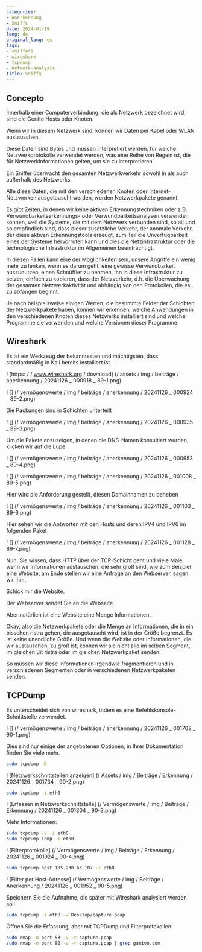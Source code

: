 ```yaml
---
categories:
- Anerkennung
- Sniffs
date: 2024-01-19
lang: de
original_lang: es
tags:
- sniffers
- wireshark
- tcpdump
- network-analysis
title: Sniffs
---
```


## Concepto

Innerhalb einer Computerverbindung, die als Netzwerk bezeichnet wird, sind die Geräte Hosts oder Knoten.

Wenn wir in diesem Netzwerk sind, können wir Daten per Kabel oder WLAN austauschen.

Diese Daten sind Bytes und müssen interpretiert werden, für welche Netzwerkprotokolle verwendet werden, was eine Reihe von Regeln ist, die für Netzwerkinformationen gelten, um sie zu interpretieren.

Ein Sniffer überwacht den gesamten Netzwerkverkehr sowohl in als auch außerhalb des Netzwerks.

Alle diese Daten, die mit den verschiedenen Knoten oder Internet-Netzwerken ausgetauscht werden, werden Netzwerkpakete genannt.

Es gibt Zeiten, in denen wir keine aktiven Erkennungstechniken oder z.B. Verwundbarkeitserkennungs- oder Verwundbarkeitsanalysen verwenden können, weil die Systeme, die mit dem Netzwerk verbunden sind, so alt und so empfindlich sind, dass dieser zusätzliche Verkehr, der anomale Verkehr, der diese aktiven Erkennungstools erzeugt, zum Teil die Unverfügbarkeit eines der Systeme hervorrufen kann und dies die Netzinfrastruktur oder die technologische Infrastruktur im Allgemeinen beeinträchtigt.

In diesen Fällen kann eine der Möglichkeiten sein, unsere Angriffe ein wenig mehr zu lenken, wenn es darum geht, eine gewisse Verwundbarkeit auszunutzen, einen Schnüffler zu nehmen, ihn in diese Infrastruktur zu setzen, einfach zu kopieren, dass der Netzverkehr, d.h. die Überwachung der gesamten Netzwerkaktivität und abhängig von den Protokollen, die es zu abfangen beginnt.

Je nach beispielsweise einigen Werten, die bestimmte Felder der Schichten der Netzwerkpakete haben, können wir erkennen, welche Anwendungen in den verschiedenen Knoten dieses Netzwerks installiert sind und welche Programme sie verwenden und welche Versionen dieser Programme.

## Wireshark

Es ist ein Werkzeug der bekanntesten und mächtigsten, dass standardmäßig in Kali bereits installiert ist.

! [https: / / www.wireshark.org / download] (/ assets / img / beiträge / anerkennung / 20241126 _ 000918 _ 89-1.png)

! [] (/ vermögenswerte / img / beiträge / anerkennung / 20241126 _ 000924 _ 89-2.png)

Die Packungen sind in Schichten unterteilt

! [] (/ vermögenswerte / img / beiträge / anerkennung / 20241126 _ 000935 _ 89-3.png)

Um die Pakete anzuzeigen, in denen die DNS-Namen konsultiert wurden, klicken wir auf die Lupe

! [] (/ vermögenswerte / img / beiträge / anerkennung / 20241126 _ 000953 _ 89-4.png)

! [] (/ vermögenswerte / img / beiträge / anerkennung / 20241126 _ 001008 _ 89-5.png)

Hier wird die Anforderung gestellt, diesen Domainnamen zu beheben

! [] (/ vermögenswerte / img / beiträge / anerkennung / 20241126 _ 001103 _ 89-6.png)

Hier sehen wir die Antworten mit den Hosts und deren IPV4 und IPV6 im folgenden Paket

! [] (/ vermögenswerte / img / beiträge / anerkennung / 20241126 _ 001128 _ 89-7.png)

Nun, Sie wissen, dass HTTP über der TCP-Schicht geht und viele Male, wenn wir Informationen austauschen, die sehr groß sind, wie zum Beispiel eine Website, am Ende stellen wir eine Anfrage an den Webserver, sagen wir ihm.

Schick mir die Website.

Der Webserver sendet Sie an die Webseite.

Aber natürlich ist eine Website eine Menge Informationen.

Okay, also die Netzwerkpakete oder die Menge an Informationen, die in ein bisschen ristra gehen, die ausgetauscht wird, ist in der Größe begrenzt. Es ist keine unendliche Größe. Und wenn die Website oder Informationen, die wir austauschen, zu groß ist, können wir sie nicht alle im selben Segment, im gleichen Bit ristra oder im gleichen Netzwerkpaket senden.

So müssen wir diese Informationen irgendwie fragmentieren und in verschiedenen Segmenten oder in verschiedenen Netzwerkpaketen senden.

## TCPDump

Es unterscheidet sich von wireshark, indem es eine Befehlskonsole-Schnittstelle verwendet.

! [] (/ vermögenswerte / img / beiträge / anerkennung / 20241126 _ 001708 _ 90-1.png)

Dies sind nur einige der angebotenen Optionen, in Ihrer Dokumentation finden Sie viele mehr.

```bash
sudo tcpdump -D
```

! [Netzwerkschnittstellen anzeigen] (/ Assets / img / Beiträge / Erkennung / 20241126 _ 001734 _ 90-2.png)

```bash
sudo tcpdump -i eth0
```

! [Erfassen in Netzwerkschnittstelle] (/ Vermögenswerte / img / Beiträge / Erkennung / 20241126 _ 001804 _ 90-3.png)

Mehr Informationen:

```bash
sudo tcpdump -v -i eth0
sudo tcpdump icmp -i eth0
```

! [Filterprotokolle] (/ Vermögenswerte / img / Beiträge / Erkennung / 20241126 _ 001924 _ 90-4.png)

```bash
sudo tcpdump host 185.230.63.107 -i eth0
```

! [Filter per Host-Adresse] (/ Vermögenswerte / img / Beiträge / Anerkennung / 20241126 _ 001952 _ 90-5.png)

Speichern Sie die Aufnahme, die später mit Wireshark analysiert werden soll

```bash
sudo tcpdump -i eth0 -w Desktop/capture.pcap
```

Öffnen Sie die Erfassung, aber mit TCPDump und Filterprotokollen

```bash
sudo nmap -n port 53 -v -r capture.pcap
sudo nmap -n port 80 -v -r capture.pcap | grep gamivo.com
```